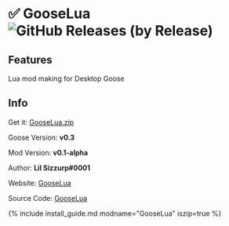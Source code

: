 # ✅ GooseLua ![GitHub Releases (by Release)](https://img.shields.io/github/downloads/lilsizzurp/gooselua/v0.1-alpha/total?logo=github)

## Features

Lua mod making for Desktop Goose

## Info

Get it: [GooseLua.zip](https://github.com/LilSizzurp/GooseLua/releases/download/v0.1-alpha/GooseLua.zip)

Goose Version: **v0.3**

Mod Version: **v0.1-alpha**

Author: **Lil Sizzurp#0001**

Website: [GooseLua](https://gooselua.my.to/)

Source Code: [GooseLua](https://github.com/LilSizzurp/GooseLua/)

{% include install_guide.md modname="GooseLua" iszip=true %}
